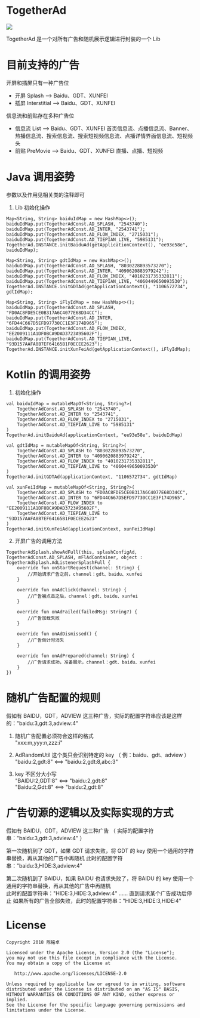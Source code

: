 # TogetherAd 
[![](https://img.shields.io/badge/%E4%BD%9C%E8%80%85-%E9%99%88%E9%93%AD%E5%8D%93-yellowgreen.svg?style=popout-square&logo=appveyor)](https://blog.csdn.net/ifmvo)

TogetherAd 是一个对所有广告和随机展示逻辑进行封装的一个 Lib

# 目前支持的广告

开屏和插屏只有一种广告位
- 开屏 Splash --> Baidu、GDT、XUNFEI
- 插屏 Interstitial --> Baidu、GDT、XUNFEI

信息流和前贴存在多种广告位
- 信息流 List --> Baidu、GDT、XUNFEI
首页信息流、点播信息流、Banner、热播信息流、搜索信息流、搜索短视频信息流、点播详情界面信息流、短视频头
- 前贴 PreMovie --> Baidu、GDT、XUNFEI
直播、点播、短视频

# Java 调用姿势
参数以及作用见相关类的注释即可

1. Lib 初始化操作
```
Map<String, String> baiduIdMap = new HashMap<>();
baiduIdMap.put(TogetherAdConst.AD_SPLASH, "2543740");
baiduIdMap.put(TogetherAdConst.AD_INTER, "2543741");
baiduIdMap.put(TogetherAdConst.AD_FLOW_INDEX, "2715031");
baiduIdMap.put(TogetherAdConst.AD_TIEPIAN_LIVE, "5985131");
TogetherAd.INSTANCE.initBaiduAd(getApplicationContext(), "ee93e58e", baiduIdMap);

Map<String, String> gdtIdMap = new HashMap<>();
baiduIdMap.put(TogetherAdConst.AD_SPLASH, "8030228893573270");
baiduIdMap.put(TogetherAdConst.AD_INTER, "4090620883979242");
baiduIdMap.put(TogetherAdConst.AD_FLOW_INDEX, "4010231735332811");
baiduIdMap.put(TogetherAdConst.AD_TIEPIAN_LIVE, "4060449650093530");
TogetherAd.INSTANCE.initGDTAd(getApplicationContext(), "1106572734", gdtIdMap);

Map<String, String> iFlyIdMap = new HashMap<>();
baiduIdMap.put(TogetherAdConst.AD_SPLASH, "FD0AC8FDE5CE0B317A6C4077E68D34CC");
baiduIdMap.put(TogetherAdConst.AD_INTER, "6FD44C667D5EFD97730CC1E3F174D965");
baiduIdMap.put(TogetherAdConst.AD_FLOW_INDEX, "EE2009111A1DF0BCA9DAD3723A95602F");
baiduIdMap.put(TogetherAdConst.AD_TIEPIAN_LIVE, "93D157AAFA8B7EF64165B1F0ECEE2623");
TogetherAd.INSTANCE.initXunFeiAd(getApplicationContext(), iFlyIdMap);
```


# Kotlin 的调用姿势

1. 初始化操作
```
val baiduIdMap = mutableMapOf<String, String?>(
    TogetherAdConst.AD_SPLASH to "2543740",
    TogetherAdConst.AD_INTER to "2543741",
    TogetherAdConst.AD_FLOW_INDEX to "2715031",
    TogetherAdConst.AD_TIEPIAN_LIVE to "5985131"
)
TogetherAd.initBaiduAd(applicationContext, "ee93e58e", baiduIdMap)

val gdtIdMap = mutableMapOf<String, String?>(
    TogetherAdConst.AD_SPLASH to "8030228893573270",
    TogetherAdConst.AD_INTER to "4090620883979242",
    TogetherAdConst.AD_FLOW_INDEX to "4010231735332811",
    TogetherAdConst.AD_TIEPIAN_LIVE to "4060449650093530"
)
TogetherAd.initGDTAd(applicationContext, "1106572734", gdtIdMap)

val xunFeiIdMap = mutableMapOf<String, String?>(
    TogetherAdConst.AD_SPLASH to "FD0AC8FDE5CE0B317A6C4077E68D34CC",
    TogetherAdConst.AD_INTER to "6FD44C667D5EFD97730CC1E3F174D965",
    TogetherAdConst.AD_FLOW_INDEX to "EE2009111A1DF0BCA9DAD3723A95602F",
    TogetherAdConst.AD_TIEPIAN_LIVE to "93D157AAFA8B7EF64165B1F0ECEE2623"
)
TogetherAd.initXunFeiAd(applicationContext, xunFeiIdMap)
```

2. 开屏广告的调用方法
```
TogetherAdSplash.showAdFull(this, splashConfigAd, TogetherAdConst.AD_SPLASH, mFlAdContainer, object : TogetherAdSplash.AdListenerSplashFull {
    override fun onStartRequest(channel: String) {
        //开始请求广告之前，channel：gdt、baidu、xunfei
    }

    override fun onAdClick(channel: String) {
        //广告被点击之后，channel：gdt、baidu、xunfei
    }

    override fun onAdFailed(failedMsg: String?) {
        //广告加载失败
    }

    override fun onAdDismissed() {
        //广告倒计时消失
    }

    override fun onAdPrepared(channel: String) {
        //广告请求成功，准备展示，channel：gdt、baidu、xunfei
    }
})
```

# 随机广告配置的规则
假如有 BAIDU，GDT，ADVIEW 这三种广告，实际的配置字符串应该是这样的："baidu:3,gdt:3,adview:4"   

1. 随机广告配置必须符合这样的格式  
"xxx:m,yyy:n,zzz:i"

2. AdRandomUtil 这个类只会识别特定的 key （ 例：baidu、gdt、adview ）  
"baidu:2,gdt:8" <==>  "baidu:2,gdt:8,abc:3"

3. key 不区分大小写  
"BAIDU:2,GDT:8" <==>  "baidu:2,gdt:8"  
"Baidu:2,Gdt:8" <==>  "baidu:2,gdt:8"  

# 广告切源的逻辑以及实际实现的方式
假如有 BAIDU，GDT，ADVIEW 这三种广告 （ 实际的配置字符串："baidu:3,gdt:3,adview:4" ） 

第一次随机到了 GDT，如果 GDT 请求失败，将 GDT 的 key 使用一个通用的字符串替换，再从其他的广告中再随机 
此时的配置字符串："baidu:3,HIDE:3,adview:4"

第二次随机到了 BAIDU，如果 BAIDU 也请求失败了，将 BAIDU 的 key 使用一个通用的字符串替换，再从其他的广告中再随机  
此时的配置字符串："HIDE:3,HIDE:3,adview:4"
......
直到请求某个广告成功后停止 
如果所有的广告全部失败，此时的配置字符串："HIDE:3,HIDE:3,HIDE:4"

# License
```
Copyright 2018 陈铭卓

Licensed under the Apache License, Version 2.0 (the "License");
you may not use this file except in compliance with the License.
You may obtain a copy of the License at

   http://www.apache.org/licenses/LICENSE-2.0

Unless required by applicable law or agreed to in writing, software
distributed under the License is distributed on an "AS IS" BASIS,
WITHOUT WARRANTIES OR CONDITIONS OF ANY KIND, either express or implied.
See the License for the specific language governing permissions and
limitations under the License.
```
